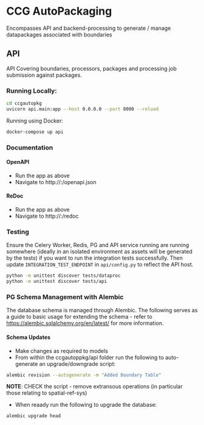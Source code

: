 # CCG AutoPackaging

Encompasses API and backend-processing to generate / manage datapackages associated with boundaries

## API

API Covering boundaries, processors, packages and processing job submission against packages.

### Running Locally:

```bash
cd ccgautopkg
uvicorn api.main:app --host 0.0.0.0 --port 8000 --reload
```

Running using Docker:

```bash
docker-compose up api
```

### Documentation

#### OpenAPI

* Run the app as above
* Navigate to http://<host>:<port>/openapi.json

#### ReDoc

* Run the app as above
* Navigate to http://<host>:<port>/redoc

### Testing

Ensure the Celery Worker, Redis, PG and API service running are running somewhere (ideally in an isolated environment as assets will be generated by the tests) if you want to run the integration tests successfully.  Then update `INTEGRATION_TEST_ENDPOINT` in `api/config.py` to reflect the API host.

```bash
python -m unittest discover tests/dataproc
python -m unittest discover tests/api
```

### PG Schema Management with Alembic

The database schema is managed through Alembic.  The following serves as a guide to basic usage for extending the schema - refer to https://alembic.sqlalchemy.org/en/latest/ for more information.

#### Schema Updates

* Make changes as required to models
* From within the ccgautoppkg/api folder run the following to auto-generate an upgrade/downgrade script:

```bash
alembic revision --autogenerate -m "Added Boundary Table"
```

__NOTE__: CHECK the script - remove extransous operations (in particular those relating to spatial-ref-sys)

* When reaady run the following to upgrade the database:

```bash
alembic upgrade head
```